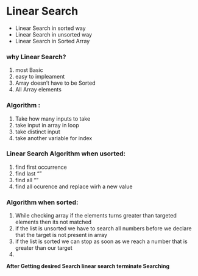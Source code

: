 # Linear Search

- Linear Search in sorted way
- Linear Search in unsorted way
- Linear Search in Sorted Array

### why Linear Search?

1. most Basic
2. easy to impleament
3. Array doesn’t have to be  Sorted
4. All Array elements

### Algorithm :

1. Take how many inputs to take
2. take input in array in loop
3. take distinct input
4. take another variable  for index

### Linear Search Algorithm when usorted:

1. find first occurrence
2. find last “”
3. find  all “”
4. find all ocurence and replace wirh  a new value

### Algorithm when sorted:

1. While checking array  if the elements turns greater than targeted elements then its not matched
2. if the list is unsorted we have to search all numbers before we declare that the target is not present in array
3. if the list is sorted we can stop as soon as we reach a number that is greater than our target
4. 

**After Getting desired Search linear search terminate Searching**